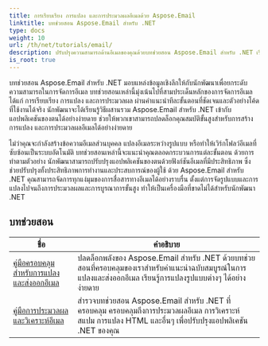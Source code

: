 ```yaml
---
title: การเรียบเรียง การแปลง และการประมวลผลอีเมลด้วย Aspose.Email
linktitle: บทช่วยสอน Aspose.Email สำหรับ .NET
type: docs
weight: 10
url: /th/net/tutorials/email/
description: ปรับปรุงความสามารถด้านอีเมลของคุณด้วยบทช่วยสอน Aspose.Email สำหรับ .NET เรียนรู้วิธีการเขียน แปลง และประมวลผลอีเมลสำหรับการจัดการอีเมลขั้นสูง
is_root: true
---
```


บทช่วยสอน Aspose.Email สำหรับ .NET มอบแหล่งข้อมูลเชิงลึกให้กับนักพัฒนาเพื่อยกระดับความสามารถในการจัดการอีเมล บทช่วยสอนเหล่านี้มุ่งเน้นไปที่สามประเด็นหลักของการจัดการอีเมล ได้แก่ การเรียบเรียง การแปลง และการประมวลผล ผ่านคำแนะนำทีละขั้นตอนที่ชัดเจนและตัวอย่างโค้ดที่ใช้งานได้จริง นักพัฒนาจะได้เรียนรู้วิธีผสานรวม Aspose.Email สำหรับ .NET เข้ากับแอปพลิเคชันของตนได้อย่างง่ายดาย ช่วยให้พวกเขาสามารถปลดล็อกคุณสมบัติขั้นสูงสำหรับการสร้าง การแปลง และการประมวลผลอีเมลได้อย่างง่ายดาย

ไม่ว่าคุณจะกำลังสร้างข้อความอีเมลส่วนบุคคล แปลงอีเมลระหว่างรูปแบบ หรือทำให้เวิร์กโฟลว์อีเมลที่ซับซ้อนเป็นระบบอัตโนมัติ บทช่วยสอนเหล่านี้จะแนะนำคุณตลอดกระบวนการแต่ละขั้นตอน ด้วยการทำตามตัวอย่าง นักพัฒนาสามารถปรับปรุงแอปพลิเคชันของตนด้วยฟังก์ชันอีเมลที่มีประสิทธิภาพ ซึ่งช่วยปรับปรุงทั้งประสิทธิภาพการทำงานและประสบการณ์ของผู้ใช้ ด้วย Aspose.Email สำหรับ .NET คุณสามารถจัดการทุกแง่มุมของการสื่อสารทางอีเมลได้อย่างราบรื่น ตั้งแต่การจัดรูปแบบและการแปลงไปจนถึงการประมวลผลและการบูรณาการขั้นสูง ทำให้เป็นเครื่องมือที่ขาดไม่ได้สำหรับนักพัฒนา .NET

## บทช่วยสอน
| ชื่อ | คำอธิบาย |
| --- | --- | 
| [คู่มือครอบคลุมสำหรับการแปลงและส่งออกอีเมล](./comprehensive-guide-to-email-conversion-and-export/) | ปลดล็อกพลังของ Aspose.Email สำหรับ .NET ด้วยบทช่วยสอนที่ครอบคลุมของเราสำหรับคำแนะนำฉบับสมบูรณ์ในการแปลงและส่งออกอีเมล เรียนรู้การแปลงรูปแบบต่างๆ ได้อย่างง่ายดาย |
| [คู่มือการประมวลผลและวิเคราะห์อีเมล](./guide-to-email-processing-and-analysis/) | สำรวจบทช่วยสอน Aspose.Email สำหรับ .NET ที่ครอบคลุม ครอบคลุมถึงการประมวลผลอีเมล การวิเคราะห์สแปม การแปลง HTML และอื่นๆ เพื่อปรับปรุงแอปพลิเคชัน .NET ของคุณ | 
